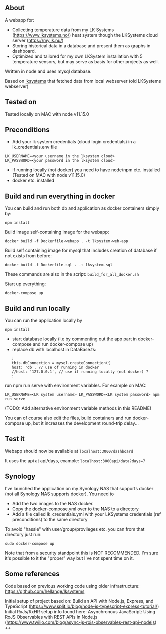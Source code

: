 ## About
A webapp for:
- Collecting temperature data from my LK Systems (https://www.lksystems.no/) heat system though the LKSystems cloud server (https://my.lk.nu/)
- Storing historical data in a database and present them as graphs in dashboard.
- Optimized and tailored for my own LKSystem installation with 5 temperature sensors, but may serve as basis for other projects as well.

Written in node and uses mysql database.

Based on [lksystems](https://github.com/hellange/lksystems) that fetched data from local webserver (old LKSystems webserver)

## Tested on
Tested locally on MAC with node v11.15.0

## Preconditions
- Add your lk system credentials (cloud login credentials) in a lk_credentials.env file

```
LK_USERNAME=<your username in the lksystem cloud>
LK_PASSWORD=<your password in the lksystem cloud>
```
- If running locally (not docker) you need to have node/npm etc. installed (Tested on MAC with node v11.15.0)
- docker etc. installed

## Build and run everything in docker
You can build and run both db and application as docker containers simply by:
```
npm install
```
Build image self-containing image for the webapp:
```
docker build -f Dockerfile-webapp . -t lksystem-web-app
```
Build self containing image for mysql that includes creation of database if not exists from before:
```
docker build -f Dockerfile-sql . -t lksystem-sql
```
These commands are also in the script: 
```build_for_all_docker.sh```

Start up everything:
```
docker-compose up
```

## Build and run locally
You can run the application locally by
```
npm install
```
- start database locally (i.e by commenting out the app part in docker-compose and run docker-compose up)
- replace db with localhost in DataBase.ts:
```
   :
   this.dbConnection = mysql.createConnection({
   host: 'db', // use of running in docker
   //host: '127.0.0.1', // use if running locally (not docker) ?
   :
```

run npm run serve with environment variables. For example on MAC:

```
LK_USERNAME=<LK system username> LK_PASSWORD=<LK system password> npm run serve
```

(TODO: Add alternative environment variable methods in this README)

You can of course also edit the files, build containers and run docker-compose up, but it increases the development round-trip delay...

## Test it
Webapp should now be available at 
```localhost:3000/dashboard```

It uses the api at api/days, example:
```localhost:3000api/data?days=7```

## Synology
I've launched the application on my Synology NAS that supports docker (not all Synology NAS supports docker).
You need to 
- Add the two images to the NAS docker. 
- Copy the docker-compose.yml over to the NAS to a directory
- Add a file called lk_credentials.yml with your LKSystems credentials (ref preconditions) to the same directory

To avoid "hassle" with user/group/provileges etc. you can from that directory just run:
```
sudo docker-compose up
```
Note that from a security standpoint this is NOT RECOMMENDED. I'm sure it's possible to it the "proper" way but I've not spent time on it.


## Some references
Code based on previous working code using older infrastructure:
  https://github.com/hellange/lksystems

Initial setup of project based on:
  Build an API with Node.js, Express, and TypeScript (https://www.split.io/blog/node-js-typescript-express-tutorial/)
Initial RxJs/RxHR setup info found here:
  Asynchronous JavaScript: Using RxJS Observables with REST APIs in Node.js (https://www.twilio.com/blog/async-js-rxjs-observables-rest-api-nodejs)
++
